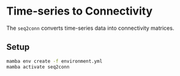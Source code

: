 # Time-series to Connectivity

The `seq2conn` converts time-series data into connectivity matrices.



## Setup

```bash
mamba env create -f environment.yml
mamba activate seq2conn
```
